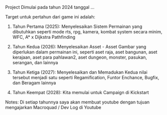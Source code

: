 Project Dimulai pada tahun 2024 tanggal ...

Target untuk pertahun dari game ini adalah:

1. Tahun Pertama (2025): Menyelesaikan Sistem Permainan yang dibutuhkan seperti mode rts, rpg,
  kamera, kombat system secara minim, WFC, A* x Dijkstra Pathfinding

2. Tahun Kedua (2026): Menyelesaikan Asset - Asset Gambar yang diperlukan dalam permainan ini, seperti
  aset raja, aset bangunan, aset kerajaan, aset para pahlawan2, aset dungeon, monster, pasukan,
  serangan, dan lainnya

3. Tahun Ketiga (2027): Menyelesaikan dan Memadukan Kedua nilai tersebut menjadi satu seperti
  Regamification, Funtor Enchance, Bugfix, dan Beragam lainnya

4. Tahun Keempat (2028): Kita memulai untuk Campaign di Kickstart

Notes: Di setiap tahunnya saya akan membuat youtube dengan tujuan mengajarkan Macroquad / Dev Log
di Youtube
